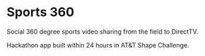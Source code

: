 # Sports 360

Social 360 degree sports video sharing from the field to DirectTV.

Hackathon app built within 24 hours in AT&T Shape Challenge.
